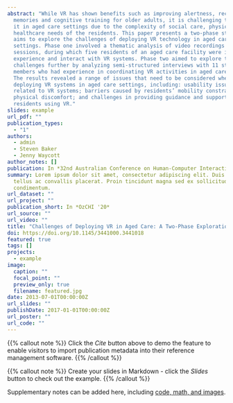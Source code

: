 ```yaml
---
abstract: "While VR has shown benefits such as improving alertness, recalling
  memories and cognitive training for older adults, it is challenging to deploy
  it in aged care settings due to the complexity of social care, physical and
  healthcare needs of the residents. This paper presents a two-phase study that
  aims to explore the challenges of deploying VR technology in aged care
  settings. Phase one involved a thematic analysis of video recordings of 14 VR
  sessions, during which five residents of an aged care facility were invited to
  experience and interact with VR systems. Phase two aimed to explore the
  challenges further by analyzing semi-structured interviews with 11 staff
  members who had experience in coordinating VR activities in aged care homes.
  The results revealed a range of issues that need to be considered when
  deploying VR systems in aged care settings, including: usability issues
  related to VR systems; barriers caused by residents’ mobility constraints;
  physical discomfort; and challenges in providing guidance and support for
  residents using VR."
slides: example
url_pdf: ""
publication_types:
  - "1"
authors:
  - admin
  - Steven Baker
  - Jenny Waycott
author_notes: []
publication: In *32nd Australian Conference on Human-Computer Interaction*
summary: Lorem ipsum dolor sit amet, consectetur adipiscing elit. Duis posuere
  tellus ac convallis placerat. Proin tincidunt magna sed ex sollicitudin
  condimentum.
url_dataset: ""
url_project: ""
publication_short: In *OzCHI '20*
url_source: ""
url_video: ""
title: "Challenges of Deploying VR in Aged Care: A Two-Phase Exploration Study"
doi: https://doi.org/10.1145/3441000.3441018
featured: true
tags: []
projects:
  - example
image:
  caption: ""
  focal_point: ""
  preview_only: true
  filename: featured.jpg
date: 2013-07-01T00:00:00Z
url_slides: ""
publishDate: 2017-01-01T00:00:00Z
url_poster: ""
url_code: ""
---
```


{{% callout note %}}
Click the *Cite* button above to demo the feature to enable visitors to import publication metadata into their reference management software.
{{% /callout %}}

{{% callout note %}}
Create your slides in Markdown - click the *Slides* button to check out the example.
{{% /callout %}}

Supplementary notes can be added here, including [code, math, and images](https://wowchemy.com/docs/writing-markdown-latex/).
